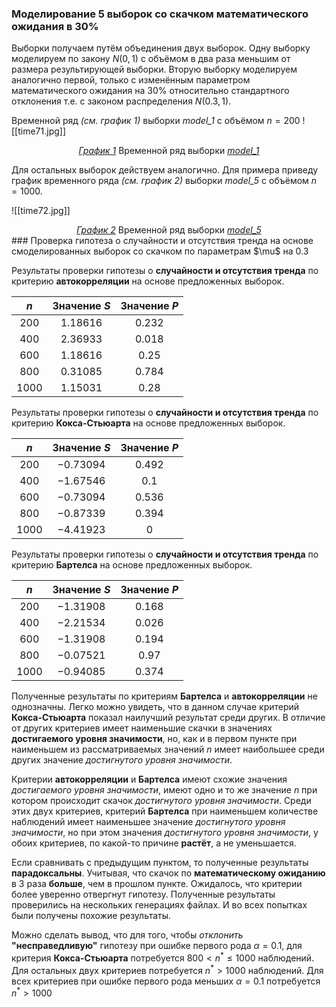 ### Моделирование 5 выборок со скачком математического ожидания в 30%

 Выборки получаем путём объединения двух выборок. Одну выборку моделируем по закону $N(0, 1)$ с объёмом в два раза меньшим от размера результирующей выборки. Вторую выборку моделируем аналогично первой, только с изменённым параметром математического ожидания на $30\%$ относительно стандартного отклонения т.е. с законом распределения $N(0.3, 1)$.

Временной ряд _(см. график 1)_ выборки _model_1_ с объёмом $n=200$
![[time71.jpg]]
<div style="text-align: center;">
<em><u>График 1</u></em> Временной ряд выборки <em><u>model_1</u></em>
</div>

Для остальных выборок действуем аналогично. Для примера приведу график временного ряда _(см. график 2)_ выборки _model_5_ с объёмом $n=1000$.

![[time72.jpg]]
<div style="text-align: center;">
<em><u>График 2</u></em> Временной ряд выборки <em><u>model_5</u></em>
</div>
### Проверка гипотеза о случайности и отсутствия тренда на основе смоделированных выборок со скачком по параметрам $\mu$ на 0.3 

Результаты проверки гипотезы о __случайности и отсутствия тренда__ по критерию __автокорреляции__ на основе предложенных выборок.

|  $n$   | Значение $S$ | Значение $P$ |
| :----: | :----------: | :----------: |
| $200$  |  $1.18616$   |   $0.232$    |
| $400$  |  $2.36933$   |   $0.018$    |
| $600$  |  $1.18616$   |    $0.25$    |
| $800$  |  $0.31085$   |   $0.784$    |
| $1000$ |  $1.15031$   |    $0.28$    |

Результаты проверки гипотезы о __случайности и отсутствия тренда__ по критерию __Кокса-Стьюарта__ на основе предложенных выборок.

|  $n$   | Значение $S$ | Значение $P$ |
| :----: | :----------: | :----------: |
| $200$  |  $-0.73094$  |   $0.492$    |
| $400$  |  $-1.67546$  |    $0.1$     |
| $600$  |  $-0.73094$  |   $0.536$    |
| $800$  |  $-0.87339$  |   $0.394$    |
| $1000$ |  $-4.41923$  |     $0$      |

Результаты проверки гипотезы о __случайности и отсутствия тренда__ по критерию __Бартелса__ на основе предложенных выборок.

|  $n$   | Значение $S$ | Значение $P$ |
| :----: | :----------: | :----------: |
| $200$  |  $-1.31908$  |   $0.168$    |
| $400$  |  $-2.21534$  |   $0.026$    |
| $600$  |  $-1.31908$  |   $0.194$    |
| $800$  |  $-0.07521$  |    $0.97$    |
| $1000$ |  $-0.94085$  |   $0.374$    |
Полученные результаты по критериям __Бартелса__ и __автокорреляции__ не однозначны. Легко можно увидеть, что в данном случае критерий __Кокса-Стьюарта__ показал наилучший результат среди других. В отличие от других критериев имеет наименьшие скачки в значениях __достигаемого уровня значимости__, но, как и в первом пункте при наименьшем из рассматриваемых значений $n$ имеет наибольшее среди других значение _достигнутого уровня значимости_.

Критерии __автокорреляции__ и __Бартелса__ имеют схожие значения _достигаемого уровня значимости_, имеют одно и то же значение $n$ при котором происходит скачок _достигнутого уровня значимости_. Среди этих двух критериев, критерий __Бартелса__ при наименьшем количестве наблюдений имеет наименьшее значение _достигнутого уровня значимости_, но при этом значения _достигнутого уровня значимости_, у обоих критериев, по какой-то причине __растёт__, а не уменьшается.

Если сравнивать с предыдущим пунктом, то полученные результаты __парадоксальны__. Учитывая, что скачок по __математическому ожиданию__ в $3$ раза __больше__, чем в прошлом пункте. Ожидалось, что критерии более уверенно отвергнут гипотезу. Полученные результаты проверились на нескольких генерациях файлах. И во всех попытках были получены похожие результаты.

Можно сделать вывод, что для того, чтобы _отклонить_ __"несправедливую"__ гипотезу при ошибке первого рода $\alpha=0.1$, для критерия __Кокса-Стьюарта__ потребуется  $800 < n^* \le 1000$ наблюдений. Для остальных двух критериев потребуется $n^* > 1000$ наблюдений. Для всех критериев при ошибке первого рода меньших $\alpha = 0.1$ потребуется $n^* > 1000$ 